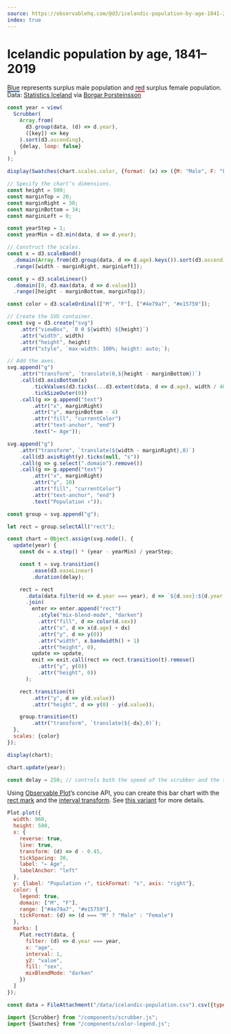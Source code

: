 ```yaml
---
source: https://observablehq.com/@d3/icelandic-population-by-age-1841-2019
index: true
---
```


# Icelandic population by age, 1841–2019

<span style="text-decoration: underline #4e79a7 3px;">Blue</span> represents surplus male population and <span style="text-decoration: underline #e15759 3px;">red</span> surplus female population. Data: [Statistics Iceland](https://statice.is/about-statistics-iceland/) via [Borgar Þorsteinsson](https://blocks.roadtolarissa.com/borgar/b952bb581923c9993d68)

```js
const year = view(
  Scrubber(
    Array.from(
      d3.group(data, (d) => d.year),
      ([key]) => key
    ).sort(d3.ascending),
    {delay, loop: false}
  )
);
```

```js
display(Swatches(chart.scales.color, {format: (x) => ({M: "Male", F: "Female"}[x])}));
```

```js echo
// Specify the chart’s dimensions.
const height = 500;
const marginTop = 20;
const marginRight = 30;
const marginBottom = 34;
const marginLeft = 0;

const yearStep = 1;
const yearMin = d3.min(data, d => d.year);

// Construct the scales.
const x = d3.scaleBand()
  .domain(Array.from(d3.group(data, d => d.age).keys()).sort(d3.ascending))
  .range([width - marginRight, marginLeft]);

const y = d3.scaleLinear()
  .domain([0, d3.max(data, d => d.value)])
  .range([height - marginBottom, marginTop]);

const color = d3.scaleOrdinal(["M", "F"], ["#4e79a7", "#e15759"]);

// Create the SVG container.
const svg = d3.create("svg")
    .attr("viewBox", `0 0 ${width} ${height}`)
    .attr("width", width)
    .attr("height", height)
    .attr("style", `max-width: 100%; height: auto;`);

// Add the axes.
svg.append("g")
    .attr("transform", `translate(0,${height - marginBottom})`)
    .call(d3.axisBottom(x)
        .tickValues(d3.ticks(...d3.extent(data, d => d.age), width / 40))
        .tickSizeOuter(0))
    .call(g => g.append("text")
        .attr("x", marginRight)
        .attr("y", marginBottom - 4)
        .attr("fill", "currentColor")
        .attr("text-anchor", "end")
        .text("← Age"));

svg.append("g")
    .attr("transform", `translate(${width - marginRight},0)`)
    .call(d3.axisRight(y).ticks(null, "s"))
    .call(g => g.select(".domain").remove())
    .call(g => g.append("text")
        .attr("x", marginRight)
        .attr("y", 10)
        .attr("fill", "currentColor")
        .attr("text-anchor", "end")
        .text("Population ↑"));

const group = svg.append("g");

let rect = group.selectAll("rect");

const chart = Object.assign(svg.node(), {
  update(year) {
    const dx = x.step() * (year - yearMin) / yearStep;

    const t = svg.transition()
        .ease(d3.easeLinear)
        .duration(delay);

    rect = rect
      .data(data.filter(d => d.year === year), d => `${d.sex}:${d.year - d.age}`)
      .join(
        enter => enter.append("rect")
          .style("mix-blend-mode", "darken")
          .attr("fill", d => color(d.sex))
          .attr("x", d => x(d.age) + dx)
          .attr("y", d => y(0))
          .attr("width", x.bandwidth() + 1)
          .attr("height", 0),
        update => update,
        exit => exit.call(rect => rect.transition(t).remove()
          .attr("y", y(0))
          .attr("height", 0))
      );

    rect.transition(t)
        .attr("y", d => y(d.value))
        .attr("height", d => y(0) - y(d.value));

    group.transition(t)
        .attr("transform", `translate(${-dx},0)`);
  },
  scales: {color}
});

display(chart);
```

```js echo
chart.update(year);
```

```js echo
const delay = 250; // controls both the speed of the scrubber and the transition’s duration
```

Using [Observable Plot](https://observablehq.com/plot)’s concise API, you can create this bar chart with the [rect mark](https://observablehq.com/plot/marks/rect) and the [interval transform](https://observablehq.com/plot/transforms/interval). See [this variant](/@observablehq/plot-icelandic-population-by-age) for more details.

```js echo
Plot.plot({
  width: 960,
  height: 500,
  x: {
    reverse: true,
    line: true,
    transform: (d) => d - 0.45,
    tickSpacing: 30,
    label: "← Age",
    labelAnchor: "left"
  },
  y: {label: "Population ↑", tickFormat: "s", axis: "right"},
  color: {
    legend: true,
    domain: ["M", "F"],
    range: ["#4e79a7", "#e15759"],
    tickFormat: (d) => (d === "M" ? "Male" : "Female")
  },
  marks: [
    Plot.rectY(data, {
      filter: (d) => d.year === year,
      x: "age",
      interval: 1,
      y2: "value",
      fill: "sex",
      mixBlendMode: "darken"
    })
  ]
});
```

```js echo
const data = FileAttachment("/data/icelandic-population.csv").csv({typed: true});
```

```js echo
import {Scrubber} from "/components/scrubber.js";
import {Swatches} from "/components/color-legend.js";
```

